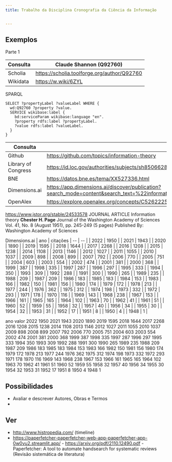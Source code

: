 ```yaml
---
title: Trabalho da Disciplina Cronografia da Ciência da Informação


---
```


## Exemplos
Parte 1

| Consulta | Claude Shannon (Q92760) |
| -- | -- |
| Scholia | https://scholia.toolforge.org/author/Q92760 |
| Wikidata | https://w.wiki/6ZYL |


SPARQL
```sparql
SELECT ?propertyLabel ?valueLabel WHERE {
  wd:Q92760 ?property ?value.
  SERVICE wikibase:label {
    bd:serviceParam wikibase:language "en".
    ?property rdfs:label ?propertyLabel.
    ?value rdfs:label ?valueLabel.
  }
}
```


| Consulta | Teoria da Informação |
| -- | -- |
| Github | https://github.com/topics/information-theory |
| Library of Congress | https://id.loc.gov/authorities/subjects/sh85066289.html |
| BNE | https://datos.bne.es/tema/XX527336.html |
| Dimensions.ai | https://app.dimensions.ai/discover/publication?search_mode=content&search_text=%22information%20theory%22&search_type=kws&search_field=text_search&order=times_cited |
| OpenAlex | https://explore.openalex.org/concepts/C52622258 |





https://www.jstor.org/stable/24533578
JOURNAL ARTICLE
Information theory
**Chester H. Page**
Journal of the Washington Academy of Sciences
Vol. 41, No. 8 (August 1951), pp. 245-249 (5 pages)
Published By: Washington Academy of Sciences



Dimensions.ai
| ano | citações
| -- | -- |
| 2022 | 1950 |
| 2021 | 1943 |
| 2020 | 1890 |
| 2019 | 1595 |
| 2018 | 1644 |
| 2017 | 2268 |
| 2016 | 1208 |
| 2015 | 1238 |
| 2014 | 1108 |
| 2013 | 1146 |
| 2012 | 1027 |
| 2011 | 1055 |
| 2010 | 1037 |
| 2009 | 898 |
| 2008 | 899 |
| 2007 | 792 |
| 2006 | 770 |
| 2005 | 751 |
| 2004 | 603 |
| 2003 | 554 |
| 2002 | 474 |
| 2001 | 381 |
| 2000 | 368 |
| 1999 | 387 |
| 1998 | 335 |
| 1997 | 287 |
| 1996 | 297 |
| 1995 | 333 |
| 1994 | 350 |
| 1993 | 309 |
| 1992 | 288 |
| 1991 | 300 |
| 1990 | 265 |
| 1989 | 235 |
| 1988 | 209 |
| 1987 | 209 |
| 1986 | 183 |
| 1985 | 183 |
| 1984 | 153 |
| 1983 | 166 |
| 1982 | 150 |
| 1981 | 156 |
| 1980 | 174 |
| 1979 | 172 |
| 1978 | 213 |
| 1977 | 244 |
| 1976 | 362 |
| 1975 | 312 |
| 1974 | 198 |
| 1973 | 332 |
| 1972 | 293 |
| 1971 | 178 |
| 1970 | 116 |
| 1969 | 143 |
| 1968 | 238 |
| 1967 | 153 |
| 1966 | 161 |
| 1965 | 165 |
| 1964 | 102 |
| 1963 | 70 |
| 1962 | 41 |
| 1961 | 51 |
| 1960 | 52 |
| 1959 | 55 |
| 1958 | 32 |
| 1957 | 40 |
| 1956 | 34 |
| 1955 | 30 |
| 1954 | 32 |
| 1953 | 31 |
| 1952 | 17 |
| 1951 | 8 |
| 1950 | 4 |
| 1948 | 1 |




ano	valor
2022	1950
2021	1943
2020	1890
2019	1595
2018	1644
2017	2268
2016	1208
2015	1238
2014	1108
2013	1146
2012	1027
2011	1055
2010	1037
2009	898
2008	899
2007	792
2006	770
2005	751
2004	603
2003	554
2002	474
2001	381
2000	368
1999	387
1998	335
1997	287
1996	297
1995	333
1994	350
1993	309
1992	288
1991	300
1990	265
1989	235
1988	209
1987	209
1986	183
1985	183
1984	153
1983	166
1982	150
1981	156
1980	174
1979	172
1978	213
1977	244
1976	362
1975	312
1974	198
1973	332
1972	293
1971	178
1970	116
1969	143
1968	238
1967	153
1966	161
1965	165
1964	102
1963	70
1962	41
1961	51
1960	52
1959	55
1958	32
1957	40
1956	34
1955	30
1954	32
1953	31
1952	17
1951	8
1950	4
1948	1


## Possibilidades

- Avaliar e descrever Autores, Obras e Termos
- 


## Ver

- http://www.histropedia.com/ (timeline)
- https://paperfetcher-paperfetcher-web-app-paperfetcher-app-0w0vu2.streamlit.app/ - https://arxiv.org/pdf/2110.12490.pdf - Paperfetcher: A tool to automate handsearch for systematic reviews (Revisão sistemática de literatura)
